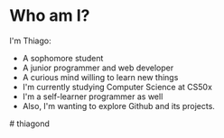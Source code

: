 # Who am I?

I'm Thiago: 

- A sophomore student 
- A junior programmer and web developer
- A curious mind willing to learn new things
- I'm currently studying Computer Science at CS50x
- I'm a self-learner programmer as well
- Also, I'm wanting to explore Github and its projects.


#   t h i a g o n d 
 
 